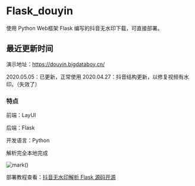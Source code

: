 # Flask_douyin
使用 Python Web框架 Flask 编写的抖音无水印下载，可直接部署。

## 最近更新时间

演示地址：https://douyin.bigdataboy.cn/

2020.05.05：已更新，正常使用
2020.04.27：抖音结构更新，以修复视频有水印。（失效了）

### 特点
前端：LayUI

后端：Flask

开发语言：Python

解析完全本地完成

![mark](https://bigdataboy-cn.oss-cn-shanghai.aliyuncs.com/bigdataboy/20200411/231824550.png)()

部署教程查看：[抖音无水印解析 Flask 源码开源](https://bigdataboy.cn/post-215.html)
